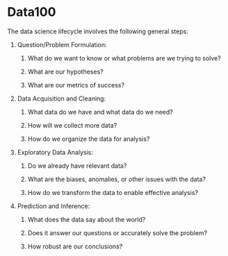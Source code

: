 # Data100

The data science lifecycle involves the following general steps:

1. Question/Problem Formulation:

    1. What do we want to know or what problems are we trying to solve?

    2. What are our hypotheses?

    3. What are our metrics of success?

2. Data Acquisition and Cleaning:

    1. What data do we have and what data do we need?

    2. How will we collect more data?

    3. How do we organize the data for analysis?

3. Exploratory Data Analysis:

    1. Do we already have relevant data?

    2. What are the biases, anomalies, or other issues with the data?

    3. How do we transform the data to enable effective analysis?

4. Prediction and Inference:

    1. What does the data say about the world?

    2. Does it answer our questions or accurately solve the problem?

    3. How robust are our conclusions?

    
